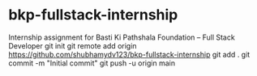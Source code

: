 # bkp-fullstack-internship
Internship assignment for Basti Ki Pathshala Foundation – Full Stack Developer
git init
git remote add origin https://github.com/shubhamydv123/bkp-fullstack-internship
git add .
git commit -m "Initial commit"
git push -u origin main

